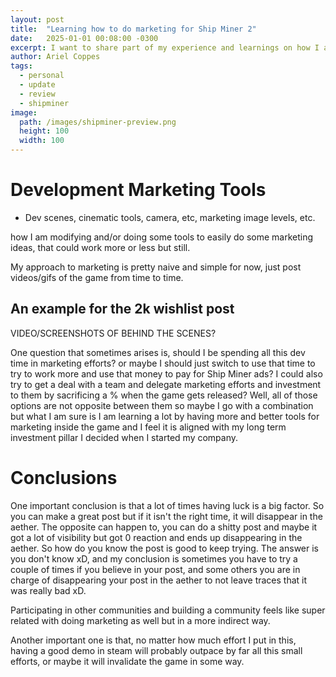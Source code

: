```yaml
---
layout: post
title:  "Learning how to do marketing for Ship Miner 2"
date:   2025-01-01 00:08:00 -0300
excerpt: I want to share part of my experience and learnings on how I am doing the marketing of Ship Miner.
author: Ariel Coppes
tags:
  - personal
  - update
  - review
  - shipminer
image:
  path: /images/shipminer-preview.png
  height: 100 
  width: 100
---
```


# Development Marketing Tools

* Dev scenes, cinematic tools, camera, etc, marketing image levels, etc.

 how I am modifying and/or doing some tools to easily do some marketing ideas, that could work more or less but still.

My approach to marketing is pretty naive and simple for now, just post videos/gifs of the game from time to time. 

## An example for the 2k wishlist post

VIDEO/SCREENSHOTS OF BEHIND THE SCENES?

One question that sometimes arises is, should I be spending all this dev time in marketing efforts? or maybe I should just switch to use that time to try to work more and use that money to pay for Ship Miner ads? I could also try to get a deal with a team and delegate marketing efforts and investment to them by sacrificing a % when the game gets released? Well, all of those options are not opposite between them so maybe I go with a combination but what I am sure is I am learning a lot by having more and better tools for marketing inside the game and I feel it is aligned with my long term investment pillar I decided when I started my company.

# Conclusions

One important conclusion is that a lot of times having luck is a big factor. So you can make a great post but if it isn't the right time, it will disappear in the aether. The opposite can happen to, you can do a shitty post and maybe it got a lot of visibility but got 0 reaction and ends up disappearing in the aether. So how do you know the post is good to keep trying. The answer is you don't know xD, and my conclusion is sometimes you have to try a couple of times if you believe in your post, and some others you are in charge of disappearing your post in the aether to not leave traces that it was really bad xD. 

Participating in other communities and building a community feels like super related with doing marketing as well but in a more indirect way.

Another important one is that, no matter how much effort I  put in this, having a good demo in steam will probably outpace by far all this small efforts, or maybe it will invalidate the game in some way.
